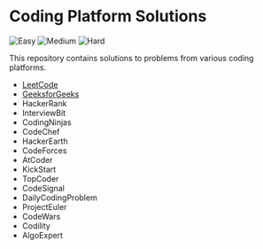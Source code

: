 # Coding Platform Solutions

![Easy](https://img.shields.io/badge/-Easy-green)
![Medium](https://img.shields.io/badge/-Medium-yellow)
![Hard](https://img.shields.io/badge/-Hard-red)

This repository contains solutions to problems from various coding platforms.

- [LeetCode](leetcode-solutions/)
- [GeeksforGeeks](geeksforgeeks-solutions/)
- HackerRank
- InterviewBit
- CodingNinjas
- CodeChef
- HackerEarth
- CodeForces
- AtCoder
- KickStart
- TopCoder
- CodeSignal
- DailyCodingProblem
- ProjectEuler
- CodeWars
- Codility
- AlgoExpert

